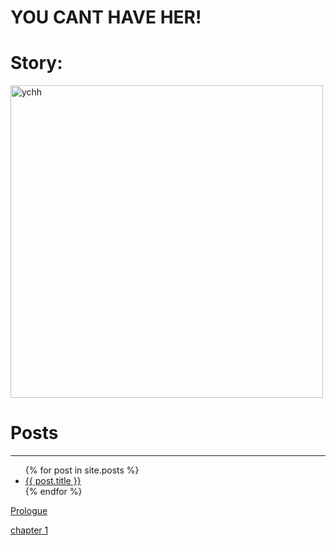 # YOU CANT HAVE HER!

# Story:

<img src="/YCHH/images/ychh" alt="ychh" height="500x" width="500px">


# Posts
<hr>
<ul>
  {% for post in site.posts %}
    <li>
      <a href="{{ post.url | relative_url }}">{{ post.title }}</a>
    </li>
  {% endfor %}
</ul>

<a href="_posts/post.md">Prologue</a>

<a href="_posts/chapter-1-post.md"> chapter 1</a>
